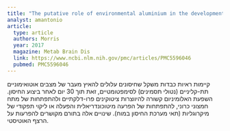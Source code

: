 ```yaml
---
title: "The putative role of environmental aluminium in the development of chronic neuropathology in adults and children. How strong is the evidence and what could be the mechanisms involved?"
analyst: amantonio
article:
  type: article
  authors: Morris
  year: 2017
  magazine: Metab Brain Dis
  link: https://www.ncbi.nlm.nih.gov/pmc/articles/PMC5596046
  pubmed: PMC5596046
---
```


קיימות ראיות כבדות משקל שחיסונים עלולים להאיץ מעבר של מצבים אוטואימוניים תת-קליניים (נטולי תסמינים) לסימפטומטיים, זאת תוך 30 יום לאחר ביצוע החיסון.
השפעת האלומיניום קשורה להיווצרות ציטוקינים פרו-דלקתיים ולהתפתחות של מתח חמצוני כרוני, להתפתחות של הפרעה מיטוכונדריאלית והפעלה או ליקוי תפקודי של מיקרוגליות (תאי מערכת החיסון במוח). שינויים אלה בתורם מקושרים להפרעות על הרצף האוטיסטי.
